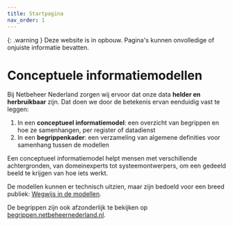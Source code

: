 ```yaml
---
title: Startpagina
nav_order: 1
---
```


{: .warning }
Deze website is in opbouw. Pagina's kunnen onvolledige of onjuiste informatie bevatten.

# Conceptuele informatiemodellen

Bij Netbeheer Nederland zorgen wij ervoor dat onze data **helder en herbruikbaar** zijn. Dat doen we door de betekenis ervan eenduidig vast te leggen:

1. In een **conceptueel informatiemodel**: een overzicht van begrippen en hoe ze samenhangen, per register of datadienst
2. In een **begrippenkader**: een verzameling van algemene definities voor samenhang tussen de modellen

Een conceptueel informatiemodel helpt mensen met verschillende achtergronden, van domeinexperts tot systeemontwerpers, om een gedeeld beeld te krijgen van hoe iets werkt.

De modellen kunnen er technisch uitzien, maar zijn bedoeld voor een breed publiek: [Wegwijs in de modellen](wegwijs).

De begrippen zijn ook afzonderlijk te bekijken op [begrippen.netbeheernederland.nl](https://begrippen.netbeheernederland.nl/).
